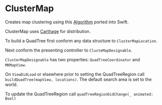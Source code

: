 # ClusterMap
Creates map clustering using this [Algorithm](https://robots.thoughtbot.com/how-to-handle-large-amounts-of-data-on-maps) ported into Swift.

ClusterMap uses [Carthage](https://github.com/Carthage/Carthage) for distribution. 

To build a QuadTree first conform any data structure to `ClusterMapLocation`.

Next conform the presenting controller to `ClusteMapDesignable`.

`ClusterMapDesignable` has two properties: `QuadTreeCoordinator` and `MKMapView`. 

On `ViewDidLoad` or elsewhere prior to setting the QuadTreeRegion call `buildQuadTree(mapView, locations)`. 
The default search area is set to the world. 

To update the QuadTreeRegion call `quadTreeRegionDidChange(_ animated: Bool)`
